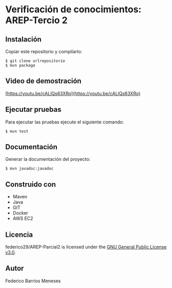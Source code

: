 # Verificación de conocimientos: AREP-Tercio 2

## Instalación
Copiar este repositorio y compilarlo:
```
$ git clone urlrepositorio
$ mvn package
```

## Video de demostración
[https://youtu.be/cALlQs63XRo](https://youtu.be/cALlQs63XRo)


## Ejecutar pruebas
Para ejecutar las pruebas ejecute el siguiente comando:
```
$ mvn test
```

## Documentación
Generar la documentación del proyecto:
```
$ mvn javadoc:javadoc
```

## Construido con
- Maven
- Java
- GIT
- Docker
- AWS EC2

## Licencia
federico29/AREP-Parcial2 is licensed under the [GNU General Public License v3.0](https://www.gnu.org/licenses/gpl-3.0.html).

## Autor
Federico Barrios Meneses
